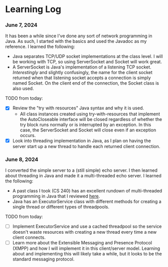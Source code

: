 # Learning Log

### June 7, 2024

It has been a while since I've done any sort of network programming in Java. As such, I started with the basics and used the Javadoc as my reference. I learned the following:

- Java separates TCP/UDP socket implementations at the class level. I will be working with TCP, so using ServerSocket and Socket will work great.
- A ServerSocket is Java's implementation of a listening TCP socket. *Interestingly* and slightly confusingly, the name for the client socket returned when that listening socket accepts a connection is simply named Socket. On the client end of the connection, the Socket class is also used.

TODO from today:

- [x] Review the "try with resources" Java syntax and why it is used.
  - All class instances created using try-with-resources that implement the AutoCloseable interface will be closed regardless of whether the try block runs normally or is interrupted by an exception. In this case, the ServerSocket and Socket will close even if an exception occurs.
- [x] Look into threading implementation in Java, as I plan on having the server start up a new thread to handle each returned client connection.

### June 8, 2024

I converted the simple server to a (still simple) echo server. I then learned about threading in Java and made it a multi-threaded echo server. I learned the following:

- A past class I took (CS 240) has an excellent rundown of multi-threaded programming in Java that I reviewed [here](https://github.com/softwareconstruction240/softwareconstruction/blob/main/instruction/concurrency/concurrency.md).
- Java has an ExecutorService class with different methods for creating a single thread or different types of threadpools.

TODO from today:
- [ ] Implement ExecutorService and use a cached threadpool so the service doesn't waste resources with creating a new thread every time a new client connects.
- [ ] Learn more about the Extensible Messaging and Presence Protocol (XMPP) and how I will implement it in this client/server model. Learning about and implementing this will likely take a while, but it looks to be the standard messaging protocol. 